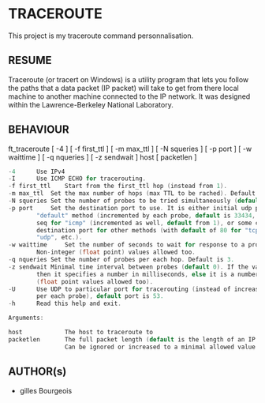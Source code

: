 # TRACEROUTE
This project is my traceroute command personnalisation.

## RESUME
Traceroute (or tracert on Windows) is a utility program that lets you
follow the paths that a data packet (IP packet) will take to get from there
local machine to another machine connected to the IP network. It was designed within the
Lawrence-Berkeley National Laboratory.

## BEHAVIOUR

ft_traceroute [ -4 ] [ -f first_ttl ] [ -m max_ttl ] [ -N squeries ] [ -p port ] [ -w waittime ] [ -q nqueries ] [ -z sendwait ] host [ packetlen ]
```c
-4		Use IPv4
-I		Use ICMP ECHO for tracerouting.
-f first_ttl	Start from the first_ttl hop (instead from 1).
-m max_ttl	Set the max number of hops (max TTL to be rached). Default is 30.
-N squeries	Set the number of probes to be tried simultaneously (default is 16).
-p port		Set the destination port to use. It is either initial udp port value for
   		"default" method (incremented by each probe, default is 33434, or initial
		seq for "icmp" (incremented as well, default from 1), or some constant
		destination port for other methods (with default of 80 for "tcp", 53 for
		"udp", etc.).
-w waittime		Set the number of seconds to wait for response to a probe (default is 5.0).
   		Non-integer (float point) values allowed too.
-q nqueries	Set the number of probes per each hop. Default is 3.
-z sendwait	Minimal time interval between probes (default 0). If the value is more than 10,
   		then it specifies a number in milliseconds, else it is a number of seconds
		(float point values allowed too).
-U 		Use UDP to particular port for tracerouting (instead of increasing the port
		per each probe), default port is 53.
-h		Read this help and exit.

Arguments:

host			The host to traceroute to
packetlen		The full packet length (default is the length of an IP header plus 40).
				Can be ignored or increased to a minimal allowed value.
```

## AUTHOR(s)
+ gilles Bourgeois
